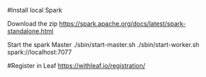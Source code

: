 #Install local Spark

Download the zip
https://spark.apache.org/docs/latest/spark-standalone.html

Start the spark Master
./sbin/start-master.sh
./sbin/start-worker.sh spark://localhost:7077

#Register in Leaf
https://withleaf.io/registration/
